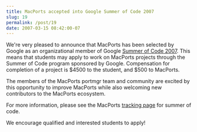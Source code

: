 ```yaml
---
title: MacPorts accepted into Google Summer of Code 2007
slug: 19
permalink: /post/19
date: 2007-03-15 08:42:00-07
---
```


We're very pleased to announce that MacPorts has been selected by Google as an organizational member of Google [Summer of Code 2007](https://code.google.com/soc/). This means that students may apply to work on MacPorts projects through the Summer of Code program sponsored by Google. Compensation for completion of a project is $4500 to the student, and $500 to MacPorts.

The members of the MacPorts portmgr team and community are excited by this opportunity to improve MacPorts while also welcoming new contributors to the MacPorts ecosystem.

For more information, please see the MacPorts [tracking page](https://trac.macosforge.org/projects/macports/wiki/SummerOfCode) for summer of code.

We encourage qualified and interested students to apply!
